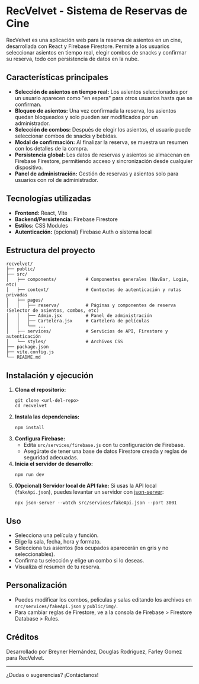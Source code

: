 # RecVelvet - Sistema de Reservas de Cine

RecVelvet es una aplicación web para la reserva de asientos en un cine, desarrollada con React y Firebase Firestore. Permite a los usuarios seleccionar asientos en tiempo real, elegir combos de snacks y confirmar su reserva, todo con persistencia de datos en la nube.

## Características principales

- **Selección de asientos en tiempo real:** Los asientos seleccionados por un usuario aparecen como "en espera" para otros usuarios hasta que se confirman.
- **Bloqueo de asientos:** Una vez confirmada la reserva, los asientos quedan bloqueados y solo pueden ser modificados por un administrador.
- **Selección de combos:** Después de elegir los asientos, el usuario puede seleccionar combos de snacks y bebidas.
- **Modal de confirmación:** Al finalizar la reserva, se muestra un resumen con los detalles de la compra.
- **Persistencia global:** Los datos de reservas y asientos se almacenan en Firebase Firestore, permitiendo acceso y sincronización desde cualquier dispositivo.
- **Panel de administración:** Gestión de reservas y asientos solo para usuarios con rol de administrador.

## Tecnologías utilizadas

- **Frontend:** React, Vite
- **Backend/Persistencia:** Firebase Firestore
- **Estilos:** CSS Modules
- **Autenticación:** (opcional) Firebase Auth o sistema local

## Estructura del proyecto

```
recvelvet/
├── public/
├── src/
│   ├── components/           # Componentes generales (NavBar, Login, etc)
│   ├── context/              # Contextos de autenticación y rutas privadas
│   ├── pages/
│   │   ├── reserva/          # Páginas y componentes de reserva (Selector de asientos, combos, etc)
│   │   ├── Admin.jsx         # Panel de administración
│   │   ├── Cartelera.jsx     # Cartelera de películas
│   │   └── ...
│   ├── services/             # Servicios de API, Firestore y autenticación
│   └── styles/               # Archivos CSS
├── package.json
├── vite.config.js
└── README.md
```

## Instalación y ejecución

1. **Clona el repositorio:**
   ```pwsh
   git clone <url-del-repo>
   cd recvelvet
   ```
2. **Instala las dependencias:**
   ```pwsh
   npm install
   ```
3. **Configura Firebase:**
   - Edita `src/services/firebase.js` con tu configuración de Firebase.
   - Asegúrate de tener una base de datos Firestore creada y reglas de seguridad adecuadas.
4. **Inicia el servidor de desarrollo:**
   ```pwsh
   npm run dev
   ```
5. **(Opcional) Servidor local de API fake:**
   Si usas la API local (`fakeApi.json`), puedes levantar un servidor con [json-server](https://github.com/typicode/json-server):
   ```pwsh
   npx json-server --watch src/services/fakeApi.json --port 3001
   ```

## Uso

- Selecciona una película y función.
- Elige la sala, fecha, hora y formato.
- Selecciona tus asientos (los ocupados aparecerán en gris y no seleccionables).
- Confirma tu selección y elige un combo si lo deseas.
- Visualiza el resumen de tu reserva.

## Personalización

- Puedes modificar los combos, películas y salas editando los archivos en `src/services/fakeApi.json` y `public/img/`.
- Para cambiar reglas de Firestore, ve a la consola de Firebase > Firestore Database > Rules.

## Créditos

Desarrollado por Breyner Hernández, Douglas Rodriguez, Farley Gomez para RecVelvet.

---

¿Dudas o sugerencias? ¡Contáctanos!
